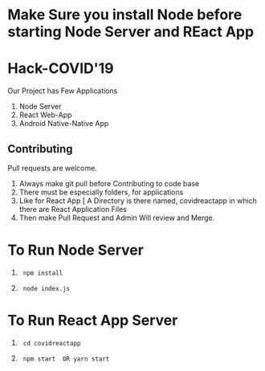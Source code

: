 # Make Sure you install Node before starting Node Server and REact App

# Hack-COVID'19

Our Project has Few Applications
1. Node Server
2. React Web-App
3. Android Native-Native App

## Contributing
Pull requests are welcome.
1. Always make git pull before Contributing to code base
2. There must be especially folders, for applications
3. Like for React App [ A Directory is there named, covidreactapp in which there are React Application Files
4. Then make Pull Request and Admin Will review and Merge.


# To Run Node Server 
1. ```
    npm install 
   ```
2. ```
    node index.js
   ```
# To Run React App Server 
1. ```
    cd covidreactapp
   ```
2. ```
    npm start  OR yarn start
   ```